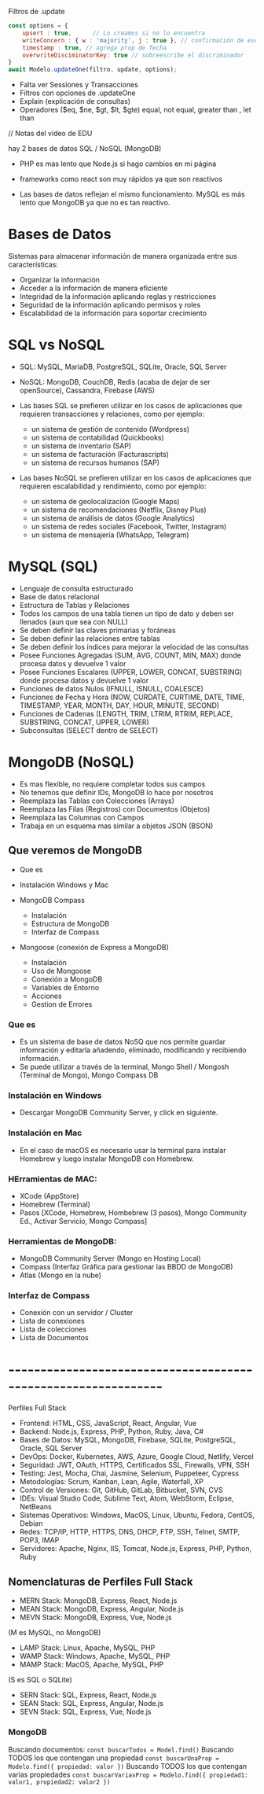 Filtros de .update
````js
const options = {
    upsert : true,      // Lo creamos si no lo encuentra
    writeConcern : { w : 'majority', j : true }, // confirmación de escritura
    timestamp : true, // agrega prop de fecha
    overwriteDisciminatorKey: true // sobreescribe el discriminador
}
await Modelo.updateOne(filtro, update, options);

````	

- Falta ver Sessiones y Transacciones
- Filtros con opciones de .updateOne
- Explain (explicación de consultas)
- Operadores ($eq, $ne, $gt, $lt, $gte)
equal, not equal, greater than , let than





// Notas del video de EDU


hay 2 bases de datos SQL / NoSQL (MongoDB)

- PHP es mas lento que Node.js si hago cambios en mi página
- frameworks como react son muy rápidos ya que son reactivos

- Las bases de datos reflejan el mismo funcionamiento. MySQL es más lento que MongoDB ya que no es tan reactivo.

# Bases de Datos
Sistemas para almacenar información de manera organizada entre sus características:

- Organizar la información
- Acceder a la información de manera eficiente
- Integridad de la información aplicando reglas y restricciones
- Seguridad de la información aplicando permisos y roles
- Escalabilidad de la información para soportar crecimiento

# SQL vs NoSQL

- SQL: MySQL, MariaDB, PostgreSQL, SQLite, Oracle, SQL Server
- NoSQL: MongoDB, CouchDB, Redis (acaba de dejar de ser openSource), Cassandra, Firebase (AWS)

- Las bases SQL se prefieren utilizar en los casos de aplicaciones que requieren transacciones y relaciones, como por ejemplo:
    - un sistema de gestión de contenido (Wordpress)
    - un sistema de contabilidad (Quickbooks)
    - un sistema de inventario (SAP)
    - un sistema de facturación (Facturascripts)
    - un sistema de recursos humanos (SAP)


- Las bases NoSQL se prefieren utilizar en los casos de aplicaciones que requieren escalabilidad y rendimiento, como por ejemplo:
    - un sistema de geolocalización (Google Maps)
    - un sistema de recomendaciones (Netflix, Disney Plus)
    - un sistema de análisis de datos (Google Analytics)
    - un sistema de redes sociales (Facebook, Twitter, Instagram)
    - un sistema de mensajería (WhatsApp, Telegram)


# MySQL (SQL)

- Lenguaje de consulta estructurado
- Base de datos relacional
- Estructura de Tablas y Relaciones
- Todos los campos de una tabla tienen un tipo de dato y deben ser llenados (aun que sea con NULL)
- Se deben definir las claves primarias y foráneas
- Se deben definir las relaciones entre tablas
- Se deben definir los índices para mejorar la velocidad de las consultas
- Posee Funciones Agregadas (SUM, AVG, COUNT, MIN, MAX) donde procesa datos y devuelve 1 valor
- Posee Funciones Escalares (UPPER, LOWER, CONCAT, SUBSTRING) donde procesa datos y devuelve 1 valor
- Funciones de datos Nulos (IFNULL, ISNULL, COALESCE)
- Funciones de Fecha y Hora (NOW, CURDATE, CURTIME, DATE, TIME, TIMESTAMP, YEAR, MONTH, DAY, HOUR, MINUTE, SECOND)
- Funciones de Cadenas (LENGTH, TRIM, LTRIM, RTRIM, REPLACE, SUBSTRING, CONCAT, UPPER, LOWER)
- Subconsultas (SELECT dentro de SELECT)

# MongoDB (NoSQL)

- Es mas flexible, no requiere completar todos sus campos
- No tenemos que definir IDs, MongoDB lo hace por nosotros
- Reemplaza las Tablas con Colecciones (Arrays)
- Reemplaza las Filas (Registros) con Documentos (Objetos)
- Reemplaza las Columnas con Campos
- Trabaja en un esquema mas similar a objetos JSON (BSON)

## Que veremos de MongoDB
- Que es
- Instalación Windows y Mac

- MongoDB Compass
    - Instalación
    - Estructura de MongoDB
    - Interfaz de Compass

- Mongoose (conexión de Express a MongoDB)
    - Instalación
    - Uso de Mongoose
    - Conexión a MongoDB
    - Variables de Entorno
    - Acciones
    - Gestion de Errores


### Que es
- Es un sistema de base de datos NoSQ que nos permite guardar infomración y editarla añadendo, eliminado, modificando y recibiendo información.
- Se puede utilizar a través de la terminal, Mongo Shell / Mongosh (Terminal de Mongo), Mongo Compass DB

### Instalación en Windows
- Descargar MongoDB Community Server, y click en siguiente.

### Instalación en Mac
- En el caso de macOS es necesario usar la terminal para instalar Homebrew y luego instalar MongoDB con Homebrew.

### HErramientas de MAC:
- XCode (AppStore)
- Homebrew (Terminal)
- Pasos [XCode, Homebrew, Hombebrew (3 pasos), Mongo Community Ed., Activar Servicio, Mongo Compass]

### Herramientas de MongoDB:
- MongoDB Community Server (Mongo en Hosting Local)
- Compass (Interfaz Gráfica para gestionar las BBDD de MongoDB)
- Atlas (Mongo en la nube)

### Interfaz de Compass
- Conexión con un servidor / Cluster
- Lista de conexiones
- Lista de colecciones
- Lista de Documentos

# -------------------------------------------------------------- #



Perfiles Full Stack
- Frontend: HTML, CSS, JavaScript, React, Angular, Vue
- Backend: Node.js, Express, PHP, Python, Ruby, Java, C#
- Bases de Datos: MySQL, MongoDB, Firebase, SQLite, PostgreSQL, Oracle, SQL Server
- DevOps: Docker, Kubernetes, AWS, Azure, Google Cloud, Netlify, Vercel
- Seguridad: JWT, OAuth, HTTPS, Certificados SSL, Firewalls, VPN, SSH
- Testing: Jest, Mocha, Chai, Jasmine, Selenium, Puppeteer, Cypress
- Metodologías: Scrum, Kanban, Lean, Agile, Waterfall, XP
- Control de Versiones: Git, GitHub, GitLab, Bitbucket, SVN, CVS
- IDEs: Visual Studio Code, Sublime Text, Atom, WebStorm, Eclipse, NetBeans
- Sistemas Operativos: Windows, MacOS, Linux, Ubuntu, Fedora, CentOS, Debian
- Redes: TCP/IP, HTTP, HTTPS, DNS, DHCP, FTP, SSH, Telnet, SMTP, POP3, IMAP
- Servidores: Apache, Nginx, IIS, Tomcat, Node.js, Express, PHP, Python, Ruby

## Nomenclaturas de Perfiles Full Stack

- MERN Stack: MongoDB, Express, React, Node.js
- MEAN Stack: MongoDB, Express, Angular, Node.js
- MEVN Stack: MongoDB, Express, Vue, Node.js

(M es MySQL, no MongoDB)
- LAMP Stack: Linux, Apache, MySQL, PHP
- WAMP Stack: Windows, Apache, MySQL, PHP
- MAMP Stack: MacOS, Apache, MySQL, PHP

(S es SQL o SQLite)
- SERN Stack: SQL, Express, React, Node.js
- SEAN Stack: SQL, Express, Angular, Node.js
- SEVN Stack: SQL, Express, Vue, Node.js


### MongoDB

Buscando documentos:
`const buscarTodos = Model.find()`
Buscando TODOS los que contengan una propiedad
`const buscarUnaProp = Modelo.find({ propiedad: valor })`
Buscando TODOS los que contengan varias propiedades
`const buscarVariasProp = Modelo.find({ propiedad1: valor1, propiedad2: valor2 })`

<!-- 
# Bases NoSQL

- No es relacional
- No tiene tablas
- No tiene esquemas
- No tiene relaciones
- No tiene joins
- No tiene transacciones
- No tiene claves foráneas
- No tiene claves primarias
- No tiene restricciones
- No tiene triggers
- No tiene procedimientos almacenados
- No tiene funciones almacenadas
- No tiene vistas -->
